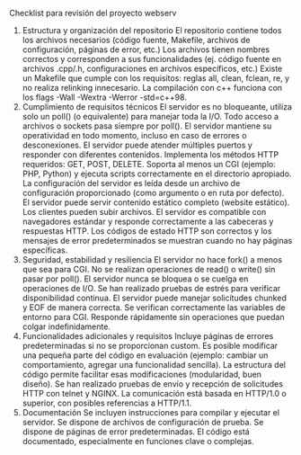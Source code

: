 Checklist para revisión del proyecto webserv

1. Estructura y organización del repositorio
 El repositorio contiene todos los archivos necesarios (código fuente, Makefile, archivos de configuración, páginas de error, etc.)
 Los archivos tienen nombres correctos y corresponden a sus funcionalidades (ej. código fuente en archivos .cpp/.h, configuraciones en archivos específicos, etc.)
 Existe un Makefile que cumple con los requisitos: reglas all, clean, fclean, re, y no realiza relinking innecesario.
 La compilación con c++ funciona con los flags -Wall -Wextra -Werror -std=c++98.
2. Cumplimiento de requisitos técnicos
 El servidor es no bloqueante, utiliza solo un poll() (o equivalente) para manejar toda la I/O.
 Todo acceso a archivos o sockets pasa siempre por poll().
 El servidor mantiene su operatividad en todo momento, incluso en caso de errores o desconexiones.
 El servidor puede atender múltiples puertos y responder con diferentes contenidos.
 Implementa los métodos HTTP requeridos: GET, POST, DELETE.
 Soporta al menos un CGI (ejemplo: PHP, Python) y ejecuta scripts correctamente en el directorio apropiado.
 La configuración del servidor es leída desde un archivo de configuración proporcionado (como argumento o en ruta por defecto).
 El servidor puede servir contenido estático completo (website estático).
 Los clientes pueden subir archivos.
 El servidor es compatible con navegadores estándar y responde correctamente a las cabeceras y respuestas HTTP.
 Los códigos de estado HTTP son correctos y los mensajes de error predeterminados se muestran cuando no hay páginas específicas.
3. Seguridad, estabilidad y resiliencia
 El servidor no hace fork() a menos que sea para CGI.
 No se realizan operaciones de read() o write() sin pasar por poll().
 El servidor nunca se bloquea o se cuelga en operaciones de I/O.
 Se han realizado pruebas de estrés para verificar disponibilidad continua.
 El servidor puede manejar solicitudes chunked y EOF de manera correcta.
 Se verifican correctamente las variables de entorno para CGI.
 Responde rápidamente sin operaciones que puedan colgar indefinidamente.
4. Funcionalidades adicionales y requisitos
 Incluye páginas de errores predeterminadas si no se proporcionan custom.
 Es posible modificar una pequeña parte del código en evaluación (ejemplo: cambiar un comportamiento, agregar una funcionalidad sencilla).
 La estructura del código permite facilitar esas modificaciones (modularidad, buen diseño).
 Se han realizado pruebas de envío y recepción de solicitudes HTTP con telnet y NGINX.
 La comunicación está basada en HTTP/1.0 o superior, con posibles referencias a HTTP/1.1.
5. Documentación
 Se incluyen instrucciones para compilar y ejecutar el servidor.
 Se dispone de archivos de configuración de prueba.
 Se dispone de páginas de error predeterminadas.
 El código está documentado, especialmente en funciones clave o complejas.